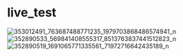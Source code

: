 # live_test


![353012491_763687488771235_1979703868486574941_n](https://github.com/Nahin-CDR/Ostad-Flutter-Course/assets/45636041/697ba022-9d95-4127-a412-b44c59289c10)
![352890533_569841408555317_8513763837441512823_n](https://github.com/Nahin-CDR/Ostad-Flutter-Course/assets/45636041/f19a21d9-02b3-449b-9088-4de53afd5477)
![352890519_1691065771335561_71972716642435189_n](https://github.com/Nahin-CDR/Ostad-Flutter-Course/assets/45636041/263f29b0-26f9-4d84-8cf1-3f2d5841afff)
